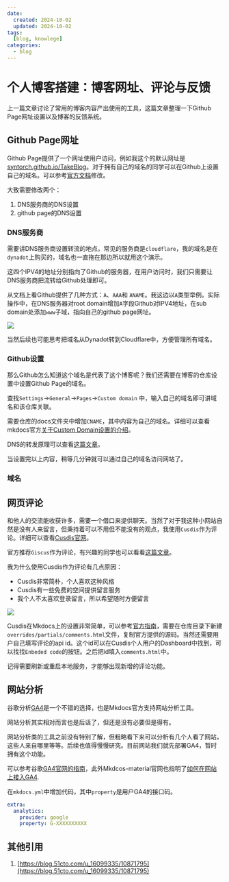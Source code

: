 ```yaml
---
date:
  created: 2024-10-02
  updated: 2024-10-02
tags: 
  [blog, knowlege]
categories:
  - blog
---
```


# 个人博客搭建：博客网址、评论与反馈

上一篇文章讨论了常用的博客内容产出使用的工具，这篇文章整理一下Github Page网址设置以及博客的反馈系统。

<!-- more -->

## Github Page网址

Github Page提供了一个网址使用户访问，例如我这个的默认网址是[syntorch.github.io/TakeBlog](https://syntorch.github.io/TakeBlog)。对于拥有自己的域名的同学可以在Github上设置自己的域名。可以参考[官方文档](https://docs.github.com/en/pages/configuring-a-custom-domain-for-your-github-pages-site)修改。

大致需要修改两个：

1. DNS服务商的DNS设置
2. github page的DNS设置

### DNS服务商

需要讲DNS服务商设置转流的地点。常见的服务商是`cloudflare`，我的域名是在`dynadot`上购买的，域名也一直拖在那边所以就用这个演示。

这四个IPV4的地址分别指向了Github的服务器，在用户访问时，我们只需要让DNS服务商把流转给Github处理即可。

从文档上看Github提供了几种方式：`A`、`AAA`和 `ANAME`。我这边以`A`类型举例。实际操作中，在DNS服务器对root domain增加`A`字段Github对IPV4地址，在sub domain处添加`www`子域，指向自己的github page网址。

![](https://s2.loli.net/2024/10/02/sorPwWjdIpuDqFz.png)

当然后续也可能思考把域名从Dynadot转到Cloudflare中，方便管理所有域名。


### Github设置

那么Github怎么知道这个域名是代表了这个博客呢？我们还需要在博客的仓库设置中设置Github Page的域名。

查找`Settings`->`General`->`Pages`->`Custom domain` 中，输入自己的域名即可讲域名和该仓库关联。

需要仓库的docs文件夹中增加`CNAME`，其中内容为自己的域名。详细可以查看mkdocs官方[关于Custom Domain设置的介绍](https://www.mkdocs.org/user-guide/deploying-your-docs/#custom-domains)。

DNS的转发原理可以查看[这篇文章](https://zhuanlan.zhihu.com/p/706650479)。

当设置完以上内容，稍等几分钟就可以通过自己的域名访问网站了。

### 域名


## 网页评论

和他人的交流能收获许多，需要一个借口来提供聊天。当然了对于我这种小网站自然是没有人来留言，但秉持着可以不用但不能没有的观点，我使用`Cusdis`作为评论。详细可以查看[Cusdis官网](https://cusdis.com/)。

官方推荐`Giscus`作为评论，有兴趣的同学也可以看看[这篇文章](https://squidfunk.github.io/mkdocs-material/setup/adding-a-comment-system/?h=comment)。

我为什么使用Cusdis作为评论有几点原因：

- Cusdis非常简朴，个人喜欢这种风格
- Cusdis有一些免费的空间提供留言服务
- 我个人不太喜欢登录留言，所以希望随时方便留言

![](https://s2.loli.net/2024/10/02/QzCbpSldx4rZIWL.png)

Cusdis在Mkdocs上的设置非常简单，可以参考[官方指南](https://cusdis.com/doc#/integration/mkdocs)，需要在仓库目录下新建`overrides/partials/comments.html`文件，复制官方提供的源码。当然还需要用户自己填写评论的api id。这个id可以在Cusdis个人用户的Dashboard中找到，可以找找`Enbeded code`的按钮。之后把id填入`comments.html`中。

记得需要刷新或重启本地服务，才能够出现新增的评论功能。

## 网站分析

谷歌分析[GA4](https://analytics.google.com)是一个不错的选择，也是Mkdocs官方支持网站分析工具。

网站分析其实相对而言也是后话了，但还是没有必要但是得有。

网站分析类的工具之前没有特别了解，但粗略看下来可以分析有几个人看了网站，这些人来自哪里等等。后续也值得慢慢研究。目前网站我们就先部署GA4，暂时拥有这个功能。

可以参考谷歌[GA4官网的指南](https://developers.google.com/analytics/learn/beginners#step-1:-set-up-google-analytics)，此外Mkdcos-material官网也指明了[如何在网站上接入GA4](https://squidfunk.github.io/mkdocs-material/setup/setting-up-site-analytics/).

在`mkdocs.yml`中增加代码，其中`property`是用户GA4的接口码。

```yaml
extra:
  analytics:
    provider: google
    property: G-XXXXXXXXXX
```


## 其他引用
1. [https://blog.51cto.com/u_16099335/10871795](https://blog.51cto.com/u_16099335/10871795)







